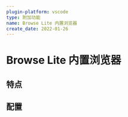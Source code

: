 ```yaml
---
plugin-platform: vscode
type: 附加功能
name: Browse Lite 内置浏览器
create_date: 2022-01-26
---
```


# Browse Lite 内置浏览器

## 特点



## 配置